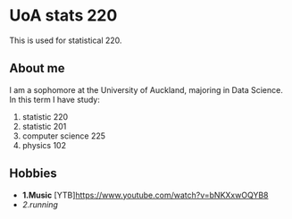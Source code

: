 # UoA stats 220
This is used for statistical 220.
## About me

I am a sophomore at the University of Auckland, majoring in Data Science.
In this term I have study:
1. statistic 220
2. statistic 201
3. computer science 225
4. physics 102
## Hobbies
- **1.Music** [YTB]https://www.youtube.com/watch?v=bNKXxwOQYB8
- _2.running_


